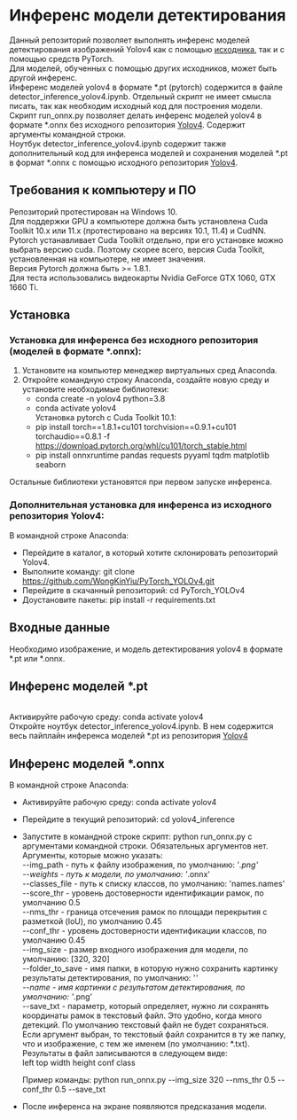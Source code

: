 # Инференс модели детектирования
Данный репозиторий позволяет выполнять инференс моделей детектирования изображений Yolov4 как с помощью [исходника](https://github.com/WongKinYiu/PyTorch_YOLOv4.git), так и с помощью средств PyTorch. 
<br>Для моделей, обученных с помощью других исходников, может быть другой инференс.
<br>Инференс моделей yolov4 в формате *.pt (pytorch) содержится в файле detector_inference_yolov4.ipynb. Отдельный скрипт не имеет смысла писать, так как необходим исходный код для построения модели.
<br>Скрипт run_onnx.py позволяет делать инференс моделей yolov4 в формате *.onnx без исходного репозитория [Yolov4](https://github.com/WongKinYiu/PyTorch_YOLOv4.git). Содержит аргументы командной строки.
<br>Ноутбук detector_inference_yolov4.ipynb содержит также дополнительный код для инференса моделей и сохранения моделей *.pt в формат *.onnx с помощью исходного репозитория [Yolov4](https://github.com/WongKinYiu/PyTorch_YOLOv4.git).


## Требования к компьютеру и ПО
Репозиторий протестирован на Windows 10.
<br>Для поддержки GPU а компьютере должна быть установлена Cuda Toolkit 10.х или 11.х (протестировано на версиях 10.1, 11.4) и CudNN. Pytorch устанавливает Cuda Toolkit отдельно, при его установке можно выбрать версию cuda. Поэтому скорее всего, версия Cuda Toolkit, установленная на компьютере, не имеет значения.
<br>Версия Pytorch должна быть >= 1.8.1.
<br>Для теста использовались видеокарты Nvidia GeForce GTX 1060, GTX 1660 Ti.


## Установка
### Установка для инференса без исходного репозитория (моделей в формате *.onnx):
1. Установите на компьютер менеджер виртуальных сред Anaconda.
2. Откройте командную строку Anaconda, создайте новую среду и установите необходимые библиотеки:
    - conda create -n yolov4 python=3.8
    - conda activate yolov4
    <br>Установка pytorch с Cuda Toolkit 10.1:
    - pip install torch==1.8.1+cu101 torchvision==0.9.1+cu101 torchaudio==0.8.1 -f https://download.pytorch.org/whl/cu101/torch_stable.html
    - pip install onnxruntime pandas requests pyyaml tqdm matplotlib seaborn

Остальные библиотеки установятся при первом запуске инференса.

### Дополнительная установка для инференса из исходного репозитория Yolov4:
В командной строке Anaconda:
- Перейдите в каталог, в который хотите склонировать репозиторий Yolov4.
- Выполните команду: git clone https://github.com/WongKinYiu/PyTorch_YOLOv4.git
- Перейдите в скачанный репозиторий: cd PyTorch_YOLOv4
- Доустановите пакеты: pip install -r requirements.txt


## Входные данные

Необходимо изображение, и модель детектирования yolov4 в формате *.pt или *.onnx.


## Инференс моделей *.pt
<br>Активируйте рабочую среду: conda activate yolov4
<br>Откройте ноутбук detector_inference_yolov4.ipynb. В нем содержится весь пайплайн инференса моделей *.pt из репозитория [Yolov4](https://github.com/WongKinYiu/PyTorch_YOLOv4.git)


## Инференс моделей *.onnx
В командной строке Anaconda:
- Активируйте рабочую среду: conda activate yolov4
- Перейдите в текущий репозиторий: cd yolov4_inference
- Запустите в командной строке скрипт: python run_onnx.py с аргументами командной строки. Обязательных аргументов нет.
<br>Аргументы, которые можно указать:
<br>--img_path - путь к файлу изображения, по умолчанию: '*.png'
<br>--weights - путь к модели, по умолчанию: '*.onnx'
<br>--classes_file - путь к списку классов, по умолчанию: 'names.names'
<br>--score_thr - уровень достоверности идентификации рамок, по умолчанию 0.5
<br>--nms_thr - граница отсечения рамок по площади перекрытия с разметкой (IoU), по умолчанию 0.45
<br>--conf_thr - уровень достоверности идентификации классов, по умолчанию 0.45
<br>--img_size - размер входного изображения для модели, по умолчанию: [320, 320]
<br>--folder_to_save - имя папки, в которую нужно сохранить картинку результаты детектирования, по умолчанию: '*'
<br>--name - имя картинки с результатом детектирования, по умолчанию: '*.png'
<br>--save_txt - параметр, который определяет, нужно ли сохранять координаты рамок в текстовый файл. Это удобно, когда много детекций. По умолчанию текстовый файл не будет сохраняться. Если аргумент выбран, то текстовый файл сохранится в ту же папку, что и изображение, с тем же именем (по умолчанию: *.txt). Результаты в файл записываются в следующем виде:
<br>left top width height conf class

    Пример команды: python run_onnx.py --img_size 320 --nms_thr 0.5 --conf_thr 0.5 --save_txt


- После инференса на экране появляются предсказания модели.